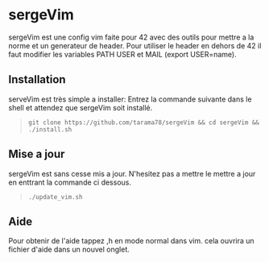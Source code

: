 # sergeVim
sergeVim est une config vim faite pour 42 avec des outils pour mettre a la norme et un generateur de header.
Pour utiliser le header en dehors de 42 il faut modifier les variables PATH USER et MAIL (export USER=name).

## Installation
serveVim est très simple a installer:
Entrez la commande suivante dans le shell et attendez que sergeVim soit installé.
>`git clone https://github.com/tarama78/sergeVim && cd sergeVim && ./install.sh`
  
## Mise a jour
sergeVim est sans cesse mis a jour. N'hesitez pas a mettre le mettre a jour en enttrant la commande ci dessous.
>`./update_vim.sh`

## Aide
Pour obtenir de l'aide tappez ,h en mode normal dans vim. cela ouvrira un fichier d'aide dans un nouvel onglet.
